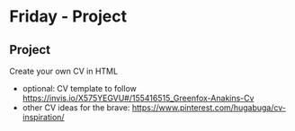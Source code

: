 # Friday - Project

## Project
Create your own CV in HTML
- optional: CV template to follow https://invis.io/X575YEGVU#/155416515_Greenfox-Anakins-Cv
- other CV ideas for the brave: https://www.pinterest.com/hugabuga/cv-inspiration/


